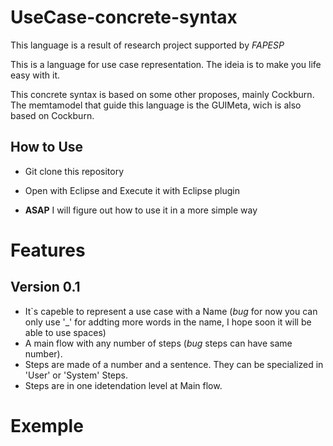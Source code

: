 # UseCase-concrete-syntax

This language is a result of research project supported by *FAPESP*

This is a language for use case representation. The ideia is to make you life easy with it.

This concrete syntax is based on some other proposes, mainly Cockburn. The memtamodel that guide this language is the GUIMeta, wich is also based on Cockburn.



  ## How to Use
   - Git clone this repository
   - Open with Eclipse and Execute it with Eclipse plugin
   
   - **ASAP** I will figure out how to use it in a more simple way
   
# Features
  ## Version 0.1
   - It`s capeble to represent a use case with a Name (*bug* for now you can only use '_' for addting more words in the name, I hope soon it will be able to use spaces)
   - A main flow with any number of steps (*bug* steps can have same number).
   - Steps are made of a number and a sentence. They can be specialized in 'User' or 'System' Steps.
   - Steps are in one idetendation level at Main flow.
   
# Exemple
